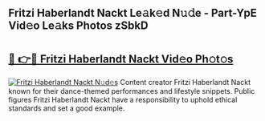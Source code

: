 ## Fritzi Haberlandt Nackt Le𝚊k𝚎d N𝚞𝚍e - Part-YpE Vid𝚎o Le𝚊ks Photos zSbkD

# <h2><a href="http://fb37yfh.evod.top/?m=Fritzi+Haberlandt+Nackt">🔗 👉🔴 Fritzi Haberlandt Nackt Vid𝚎o Ph𝚘t𝚘s</a></h2>

[![Fritzi Haberlandt Nackt N𝚞d𝚎s](https://i.imgur.com/8V9OHl7.gif)](http://fb37yfh.evod.top/?m=Fritzi+Haberlandt+Nackt)
Content creator Fritzi Haberlandt Nackt known for their dance-themed performances and lifestyle snippets. Public figures Fritzi Haberlandt Nackt have a responsibility to uphold ethical standards and set a good example. 
